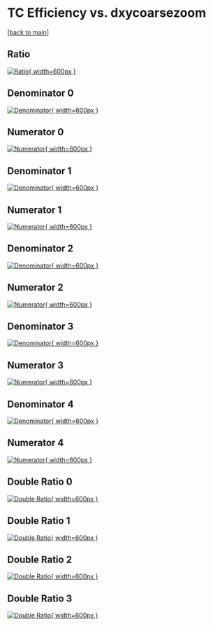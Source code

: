 # TC Efficiency vs. dxycoarsezoom

[[back to main](./)]



## Ratio

[![Ratio](../mtv/var/TC_xtr_211_1_eff_dxycoarsezoom.png){ width=600px }](../mtv/var/TC_xtr_211_1_eff_dxycoarsezoom.pdf)

## Denominator 0

[![Denominator](../mtv/den/TC_xtr_211_1_eff_dxycoarsezoom_den0.png){ width=600px }](../mtv/den/TC_xtr_211_1_eff_dxycoarsezoom_den0.pdf)

## Numerator 0

[![Numerator](../mtv/num/TC_xtr_211_1_eff_dxycoarsezoom_num0.png){ width=600px }](../mtv/num/TC_xtr_211_1_eff_dxycoarsezoom_num0.pdf)

## Denominator 1

[![Denominator](../mtv/den/TC_xtr_211_1_eff_dxycoarsezoom_den1.png){ width=600px }](../mtv/den/TC_xtr_211_1_eff_dxycoarsezoom_den1.pdf)

## Numerator 1

[![Numerator](../mtv/num/TC_xtr_211_1_eff_dxycoarsezoom_num1.png){ width=600px }](../mtv/num/TC_xtr_211_1_eff_dxycoarsezoom_num1.pdf)

## Denominator 2

[![Denominator](../mtv/den/TC_xtr_211_1_eff_dxycoarsezoom_den2.png){ width=600px }](../mtv/den/TC_xtr_211_1_eff_dxycoarsezoom_den2.pdf)

## Numerator 2

[![Numerator](../mtv/num/TC_xtr_211_1_eff_dxycoarsezoom_num2.png){ width=600px }](../mtv/num/TC_xtr_211_1_eff_dxycoarsezoom_num2.pdf)

## Denominator 3

[![Denominator](../mtv/den/TC_xtr_211_1_eff_dxycoarsezoom_den3.png){ width=600px }](../mtv/den/TC_xtr_211_1_eff_dxycoarsezoom_den3.pdf)

## Numerator 3

[![Numerator](../mtv/num/TC_xtr_211_1_eff_dxycoarsezoom_num3.png){ width=600px }](../mtv/num/TC_xtr_211_1_eff_dxycoarsezoom_num3.pdf)

## Denominator 4

[![Denominator](../mtv/den/TC_xtr_211_1_eff_dxycoarsezoom_den4.png){ width=600px }](../mtv/den/TC_xtr_211_1_eff_dxycoarsezoom_den4.pdf)

## Numerator 4

[![Numerator](../mtv/num/TC_xtr_211_1_eff_dxycoarsezoom_num4.png){ width=600px }](../mtv/num/TC_xtr_211_1_eff_dxycoarsezoom_num4.pdf)

## Double Ratio 0

[![Double Ratio](../mtv/ratio/TC_xtr_211_1_eff_dxycoarsezoom_ratio0.png){ width=600px }](../mtv/ratio/TC_xtr_211_1_eff_dxycoarsezoom_ratio0.pdf)

## Double Ratio 1

[![Double Ratio](../mtv/ratio/TC_xtr_211_1_eff_dxycoarsezoom_ratio1.png){ width=600px }](../mtv/ratio/TC_xtr_211_1_eff_dxycoarsezoom_ratio1.pdf)

## Double Ratio 2

[![Double Ratio](../mtv/ratio/TC_xtr_211_1_eff_dxycoarsezoom_ratio2.png){ width=600px }](../mtv/ratio/TC_xtr_211_1_eff_dxycoarsezoom_ratio2.pdf)

## Double Ratio 3

[![Double Ratio](../mtv/ratio/TC_xtr_211_1_eff_dxycoarsezoom_ratio3.png){ width=600px }](../mtv/ratio/TC_xtr_211_1_eff_dxycoarsezoom_ratio3.pdf)

